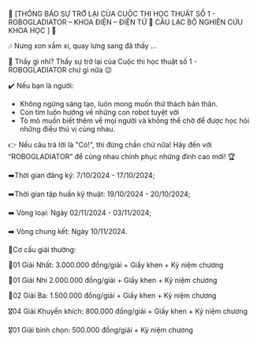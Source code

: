 📣  [THÔNG BÁO SỰ TRỞ LẠI CỦA CUỘC THI HỌC THUẬT SỐ 1 - ROBOGLADIATOR – KHOA ĐIỆN – ĐIỆN TỬ 🤝 CÂU LẠC BỘ NGHIÊN CỨU KHOA HỌC ]  📣

🎶 Nưng xon xầm xi, quay lưng sang đã thấy  … 

🤔 Thấy gì nhỉ? Thấy sự trở lại của Cuộc thi học thuật số 1 - ROBOGLADIATOR chứ gì nữa 😉

✔️ Nếu bạn là người:

- Không ngừng sáng tạo, luôn mong muốn thử thách bản thân.
- Con tim luôn hướng về những con robot tuyệt vời
- Tò mò muốn biết thêm về mọi người và không thể chờ để được học hỏi những điều thú vị cùng nhau.

👉 Nếu câu trả lời là "Có!", thì đừng chần chừ nữa! Hãy đến với “ROBOGLADIATOR” để cùng nhau chinh phục những đỉnh cao mới! 🏆

➡️Thời gian đăng ký: 7/10/2024 - 17/10/2024;

➡️Thời gian tập huấn kỹ thuật: 19/10/2024 - 20/10/2024;

➡️ Vòng loại: Ngày 02/11/2024 - 03/11/2024;

➡️ Vòng chung kết: Ngày 10/11/2024.

💐Cơ cấu giải thưởng: 

🥇01 Giải Nhất: 3.000.000 đồng/giải + Giấy khen + Kỷ niệm chương

🥈01 Giải Nhì 2.000.000 đồng/giải + Giấy khen + Kỷ niệm chương

🥉02 Giải Ba: 1.500.000 đồng/giải + Giấy khen + Kỷ niệm chương

🎖️04 Giải Khuyến khích: 800.000 đồng/giải + Giấy khen + Kỷ niệm chương

🎖️01 Giải bình chọn: 500.000 đồng/giải + Kỷ niệm chương
